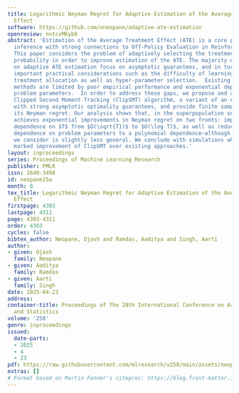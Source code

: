 ```yaml
---
title: Logarithmic Neyman Regret for Adaptive Estimation of the Average Treatment
  Effect
software: https://github.com/oneopane/adaptive-ate-estimation
openreview: nntcvMKyb8
abstract: 'Estimation of the Average Treatment Effect (ATE) is a core problem in causal
  inference with strong connections to Off-Policy Evaluation in Reinforcement Learning.
  This paper considers the problem of adaptively selecting the treatment allocation
  probability in order to improve estimation of the ATE. The majority of prior work
  on adaptive ATE estimation focus on asymptotic guarantees, and in turn overlooks
  important practical considerations such as the difficulty of learning the optimal
  treatment allocation as well as hyper-parameter selection.  Existing non-asymptotic
  methods are limited by poor empirical performance and exponential dependence on
  problem parameters.  In order to address these gaps, we propose and analyze the
  Clipped Second Moment Tracking (ClipSMT) algorithm, a variant of an existing algorithm
  with strong asymptotic optimality guarantees, and provide finite sample bounds on
  its Neyman regret. Our analysis shows that, in the superpopulation setting, ClipSMT
  achieves exponential improvements in Neyman regret on two fronts: improving the
  dependence on $T$ from $O(\sqrt{T})$ to $O(\log T)$, as well as reducing the exponential
  dependence on problem parameters to a polynomial dependence—although the setting
  we consider is slightly less general. We conclude with simulations which show the
  marked improvement of ClipSMT over existing approaches.'
layout: inproceedings
series: Proceedings of Machine Learning Research
publisher: PMLR
issn: 2640-3498
id: neopane25a
month: 0
tex_title: Logarithmic Neyman Regret for Adaptive Estimation of the Average Treatment
  Effect
firstpage: 4303
lastpage: 4311
page: 4303-4311
order: 4303
cycles: false
bibtex_author: Neopane, Ojash and Ramdas, Aaditya and Singh, Aarti
author:
- given: Ojash
  family: Neopane
- given: Aaditya
  family: Ramdas
- given: Aarti
  family: Singh
date: 2025-04-23
address:
container-title: Proceedings of The 28th International Conference on Artificial Intelligence
  and Statistics
volume: '258'
genre: inproceedings
issued:
  date-parts:
  - 2025
  - 4
  - 23
pdf: https://raw.githubusercontent.com/mlresearch/v258/main/assets/neopane25a/neopane25a.pdf
extras: []
# Format based on Martin Fenner's citeproc: https://blog.front-matter.io/posts/citeproc-yaml-for-bibliographies/
---
```

